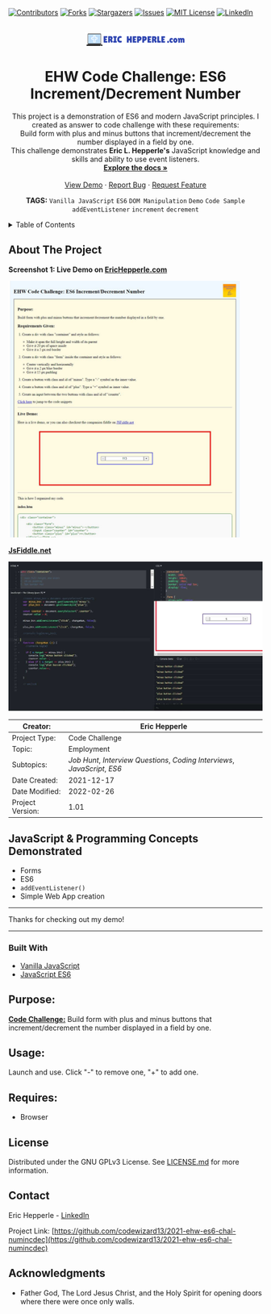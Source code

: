 <div id="top"></div>
<!--
*** Readme.md by Eric L. Hepperle
*** Inspired by the Best-README-Template at:
*** https://github.com/othneildrew/Best-README-Template
*** Date Modified: 02/26/22
-->

<!-- PROJECT SHIELDS -->
<!--
*** I'm using markdown "reference style" links for readability.
*** Reference links are enclosed in brackets [ ] instead of parentheses ( ).
*** See the bottom of this document for the declaration of the reference variables
*** for contributors-url, forks-url, etc. This is an optional, concise syntax you may use.
*** https://www.markdownguide.org/basic-syntax/#reference-style-links
-->
[![Contributors][contributors-shield]][contributors-url]
[![Forks][forks-shield]][forks-url]
[![Stargazers][stars-shield]][stars-url]
[![Issues][issues-shield]][issues-url]
[![MIT License][license-shield]][license-url]
[![LinkedIn][linkedin-shield]][linkedin-url]

<!-- PROJECT LOGO -->
<br />

<div align="center">
  <a href="https://erichepperle.com">
    <img src="pix/ehd-logo-site-ehw-2022-01.png" alt="Logo">
  </a>


<h1 align="center">EHW Code Challenge: ES6 Increment/Decrement Number</h1>

<section>
  <p align="center">
    This project is a demonstration of ES6 and modern JavaScript principles.
    I created as answer to code challenge with these requirements:<br>
      Build form with plus and minus buttons that increment/decrement the number displayed in a field by one.<br>    
    This challenge demonstrates <strong>Eric L. Hepperle's</strong> JavaScript knowledge and skills and ability to use event listeners.
    <br />
    <a href="https://github.com/codewizard13/2021-ehw-es6-chal-numincdec"><strong>Explore the docs »</strong></a>
    <br />
    <br />
    <a href="https://erichepperle.com/sub/code-challenge/2021-ehw-es6-chal-numincdec/">View Demo</a>
    ·
    <a href="https://github.com/codewizard13/2021-ehw-es6-chal-numincdec/issues">Report Bug</a>
    ·
    <a href="https://github.com/codewizard13/2021-ehw-es6-chal-numincdec/issues">Request Feature</a>
  </p>

<!-- TAGS -->
**TAGS:** `Vanilla JavaScript`   `ES6`   `DOM Manipulation`   `Demo`   `Code Sample` `addEventListener` `increment` `decrement`
</div>

<!-- TABLE OF CONTENTS -->

<details>
  <summary>Table of Contents</summary>
  <ol>
    <li>
      <a href="#about-the-project">About The Project</a>
      <ul>
        <li><a href="#built-with">Built With</a></li>
      </ul>
    </li>
    <li>
      <a href="#getting-started">Getting Started</a>
      <ul>
        <li><a href="#prerequisites">Prerequisites</a></li>
        <li><a href="#installation">Installation</a></li>
      </ul>
    </li>
    <li><a href="#usage">Usage</a></li>
    <li><a href="#roadmap">Roadmap</a></li>
    <li><a href="#contributing">Contributing</a></li>
    <li><a href="#license">License</a></li>
    <li><a href="#contact">Contact</a></li>
    <li><a href="#acknowledgments">Acknowledgments</a></li>
  </ol>
</details>
<!-- ABOUT THE PROJECT -->

## About The Project

**Screenshot 1: Live Demo on <a href="https://erichepperle.com/sub/code-challenge/2021-ehw-es6-chal-numincdec/" target="_blank">EricHepperle.com**</a>
  
<img src="pix/ehdss-ehw-codechal-es6-incdec-01.jpg" title="demo screenshot" alt="demo screenshot" style="width: clamp(320px,48vw,600px); height: auto">

**[JsFiddle.net][fiddle-url]**

[![JSFiddle Screenshot][product-screenshot]][fiddle-url]

| Creator:         | Eric Hepperle                                                |
| ---------------- | ------------------------------------------------------------ |
| Project Type:    | Code Challenge                                               |
| Topic:           | Employment                                                   |
| Subtopics:       | *Job Hunt*, *Interview Questions*, *Coding Interviews*, *JavaScript*, *ES6* |
| Date Created:    | 2021-12-17                                                   |
| Date Modified:   | 2022-02-26                                                           |
| Project Version: | 1.01                                                         |

## JavaScript & Programming Concepts Demonstrated
* Forms
* ES6
* `addEventListener()`
* Simple Web App creation

---

Thanks for checking out my demo!

---

### Built With

* [Vanilla JavaScript](https://thisinterestsme.com/vanilla-javascript/)
* [JavaScript ES6](https://exploringjs.com/es6/)

<!-- GETTING STARTED -->

## Purpose:

**<u>Code Challenge:</u>** Build form with plus and minus buttons that increment/decrement the number displayed in a field by one.

## Usage:

Launch and use. Click "-" to remove one, "+" to add one.

## Requires:

* Browser

<!-- LICENSE -->
## License

Distributed under the GNU GPLv3 License. See [LICENSE.md](LICENSE.md) for more information.

<!-- CONTACT -->

## Contact

Eric Hepperle - [LinkedIn][linkedin-url]

Project Link: [https://github.com/codewizard13/2021-ehw-es6-chal-numincdec](https://github.com/codewizard13/2021-ehw-es6-chal-numincdec)

<!-- ACKNOWLEDGMENTS -->

## Acknowledgments

* Father God, The Lord Jesus Christ, and the Holy Spirit for opening doors where there were once only walls.

<!-- MARKDOWN LINKS & IMAGES -->
<!-- https://www.markdownguide.org/basic-syntax/#reference-style-links -->
[contributors-shield]: https://img.shields.io/github/contributors/codewizard13/2021-ehw-es6-chal-numincdec.svg?style=for-the-badge
[contributors-url]: https://github.com/codewizard13/2021-ehw-es6-chal-numincdec/graphs/contributors
[forks-shield]: https://img.shields.io/github/forks/codewizard13/2021-ehw-es6-chal-numincdec.svg?style=for-the-badge
[forks-url]: https://github.com/codewizard13/2021-ehw-es6-chal-numincdec/network/members
[stars-shield]: https://img.shields.io/github/stars/codewizard13/2021-ehw-es6-chal-numincdec.svg?style=for-the-badge
[stars-url]: https://github.com/codewizard13/2021-ehw-es6-chal-numincdec/stargazers
[issues-shield]: https://img.shields.io/github/issues/codewizard13/2021-ehw-es6-chal-numincdec.svg?style=for-the-badge
[issues-url]: https://github.com/codewizard13/2021-ehw-es6-chal-numincdec/issues
[license-shield]: https://img.shields.io/github/license/codewizard13/2021-ehw-es6-chal-numincdec.svg?style=for-the-badge
[license-url]: https://github.com/codewizard13/2021-ehw-es6-chal-numincdec/blob/master/LICENSE.txt
[linkedin-shield]: https://img.shields.io/badge/-LinkedIn-black.svg?style=for-the-badge&logo=linkedin&colorB=555
[linkedin-url]: https://linkedin.com/in/erichepperle
[product-screenshot]: https://github.com/codewizard13/2021-ehw-es6-chal-numincdec/blob/master/pix/screenshot_fiddle.jpg
[fiddle-url]: https://jsfiddle.net/codeslayer2010/hmxrq7uj
